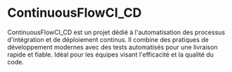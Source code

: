 # ContinuousFlowCI_CD
ContinuousFlowCI_CD est un projet dédié à l'automatisation des processus d'intégration et de déploiement continus. Il combine des pratiques de développement modernes avec des tests automatisés pour une livraison rapide et fiable. Idéal pour les équipes visant l'efficacité et la qualité du code.
